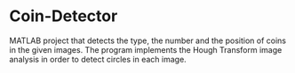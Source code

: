 # Coin-Detector

MATLAB project that detects the type, the number and the position of coins in the given images.
The program implements the Hough Transform image analysis in order to detect circles in each image.
